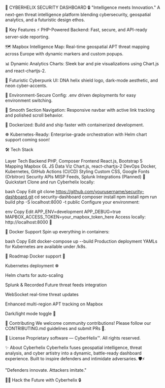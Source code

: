🚀 CYBERHELIX SECURITY DASHBOARD 🔒
"Intelligence meets Innovation."
A next-gen threat intelligence platform blending cybersecurity, geospatial analytics, and a futuristic design ethos.

🌟 Key Features
⚡ PHP-Powered Backend: Fast, secure, and API-ready server-side reporting.

🗺️ Mapbox Intelligence Map: Real-time geospatial APT threat mapping across Europe with dynamic markers and custom popups.

📊 Dynamic Analytics Charts: Sleek bar and pie visualizations using Chart.js and react-chartjs-2.

🎨 Futuristic Cyberpunk UI: DNA helix shield logo, dark-mode aesthetic, and neon cyber-accents.

🔐 Environment-Secure Config: .env driven deployments for easy environment switching.

🧭 Smooth Section Navigation: Responsive navbar with active link tracking and polished scroll behavior.

🐳 Dockerized: Build and ship faster with containerized development.

☸️ Kubernetes-Ready: Enterprise-grade orchestration with Helm chart support coming soon!

🛠️ Tech Stack

Layer	Tech
Backend	PHP, Composer
Frontend	React.js, Bootstrap 5
Mapping	Mapbox GL JS
Data Viz	Chart.js, react-chartjs-2
DevOps	Docker, Kubernetes, GitHub Actions (CI/CD)
Styling	Custom CSS, Google Fonts (Orbitron)
Security APIs	MISP Feeds, Splunk Integrations (Planned)
🚀 Quickstart
Clone and run Cyberhelix locally:

bash
Copy
Edit
git clone https://github.com/yourusername/security-dashboard.git
cd security-dashboard
composer install
npm install
npm run build
php -S localhost:8000 -t public
Configure your environment:

env
Copy
Edit
APP_ENV=development
APP_DEBUG=true
MAPBOX_ACCESS_TOKEN=your_mapbox_token_here
Access locally: http://localhost:8000 🎯

🐳 Docker Support
Spin up everything in containers:

bash
Copy
Edit
docker-compose up --build
Production deployment YAMLs for Kubernetes are available under /k8s.

🚨 Roadmap
 Docker support 🐳

 Kubernetes deployment ☸️

 Helm charts for auto-scaling

 Splunk & Recorded Future threat feeds integration

 WebSocket real-time threat updates

 Enhanced multi-region APT tracking on Mapbox

 Dark/light mode toggle 🎨

🤝 Contributing
We welcome community contributions!
Please follow our CONTRIBUTING.md guidelines and submit PRs 🚀.

📜 License
Proprietary software — CyberHelix™. All rights reserved.

✨ About Cyberhelix
Cyberhelix fuses geospatial intelligence, threat analysis, and cyber artistry into a dynamic, battle-ready dashboard experience.
Built to inspire defenders and intimidate adversaries. 🛡️⚡

"Defenders innovate. Attackers imitate."

🚀🌌 Hack the Future with Cyberhelix 🔒
